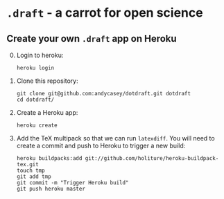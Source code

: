 `.draft` - a carrot for open science
==================================

Create your own `.draft` app on Heroku
--------------------------------------

0.  Login to heroku:

    `heroku login`

1.  Clone this repository:

    ````
    git clone git@github.com:andycasey/dotdraft.git dotdraft
    cd dotdraft/
    ````

2.  Create a Heroku app:

    `heroku create`

3.  Add the TeX multipack so that we can run `latexdiff`. You will need to create a commit and push to Heroku to trigger a new build:

    ````
    heroku buildpacks:add git://github.com/holiture/heroku-buildpack-tex.git
    touch tmp
    git add tmp
    git commit -m "Trigger Heroku build"
    git push heroku master
    ````
